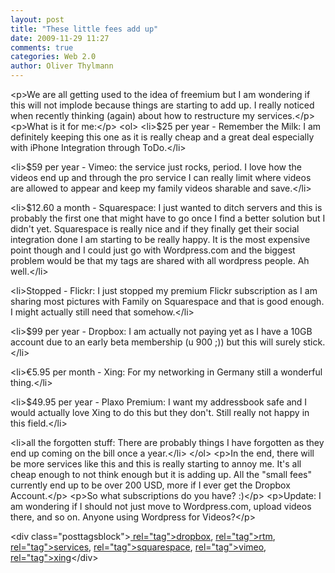 ```yaml
---
layout: post
title: "These little fees add up"
date: 2009-11-29 11:27
comments: true
categories: Web 2.0
author: Oliver Thylmann
---
```



&lt;p&gt;We are all getting used to the idea of freemium but I am wondering if this will not implode because things are starting to add up. I really noticed when recently thinking (again) about how to restructure my services.&lt;/p&gt;
&lt;p&gt;What is it for me:&lt;/p&gt;
&lt;ol&gt;
  &lt;li&gt;$25 per year - Remember the Milk: I am definitely keeping this one as it is really cheap and a great deal especially with iPhone Integration through ToDo.&lt;/li&gt;

  &lt;li&gt;$59 per year - Vimeo: the service just rocks, period. I love how the videos end up and through the pro service I can really limit where videos are allowed to appear and keep my family videos sharable and save.&lt;/li&gt;

  &lt;li&gt;$12.60 a month - Squarespace: I just wanted to ditch servers and this is probably the first one that might have to go once I find a better solution but I didn't yet. Squarespace is really nice and if they finally get their social integration done I am starting to be really happy. It is the most expensive point though and I could just go with Wordpress.com and the biggest problem would be that my tags are shared with all wordpress people. Ah well.&lt;/li&gt;

  &lt;li&gt;Stopped - Flickr: I just stopped my premium Flickr subscription as I am sharing most pictures with Family on Squarespace and that is good enough. I might actually still need that somehow.&lt;/li&gt;

  &lt;li&gt;$99 per year - Dropbox: I am actually not paying yet as I have a 10GB account due to an early beta membership (u 900 ;)) but this will surely stick.&lt;/li&gt;

  &lt;li&gt;€5.95 per month - Xing: For my networking in Germany still a wonderful thing.&lt;/li&gt;

  &lt;li&gt;$49.95 per year - Plaxo Premium: I want my addressbook safe and I would actually love Xing to do this but they don't. Still really not happy in this field.&lt;/li&gt;

  &lt;li&gt;all the forgotten stuff: There are probably things I have forgotten as they end up coming on the bill once a year.&lt;/li&gt;
&lt;/ol&gt;
&lt;p&gt;In the end, there will be more services like this and this is really starting to annoy me. It's all cheap enough to not think enough but it is adding up. All the &quot;small fees&quot; currently end up to be over 200 USD, more if I ever get the Dropbox Account.&lt;/p&gt;
&lt;p&gt;So what subscriptions do you have? :)&lt;/p&gt;
&lt;p&gt;Update: I am wondering if I should not just move to Wordpress.com, upload videos there, and so on. Anyone using Wordpress for Videos?&lt;/p&gt;

&lt;div class=&quot;posttagsblock&quot;&gt;[ rel=&quot;tag&quot;&gt;dropbox](http://technorati.com/tag/dropbox), [ rel=&quot;tag&quot;&gt;rtm](http://technorati.com/tag/rtm), [ rel=&quot;tag&quot;&gt;services](http://technorati.com/tag/services), [ rel=&quot;tag&quot;&gt;squarespace](http://technorati.com/tag/squarespace), [ rel=&quot;tag&quot;&gt;vimeo](http://technorati.com/tag/vimeo), [ rel=&quot;tag&quot;&gt;xing](http://technorati.com/tag/xing)&lt;/div&gt;


